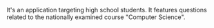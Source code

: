 It's an application targeting high school students. It features questions related to the nationally examined course "Computer Science".
